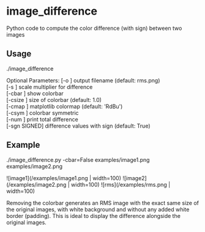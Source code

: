 # image_difference
Python code to compute the color difference (with sign) between two images

## Usage

./image_difference <image1> <image2>

Optional Parameters:
	[-o <string>] output filename (default: rms.png)  
	[-s <float>] scale multiplier for difference  
	[-cbar <bool>] show colorbar  
	[-csize <float>] size of colorbar (default: 1.0)  
	[-cmap <string>] matplotlib colormap (default: 'RdBu')  
	[-csym <bool>] colorbar symmetric  
	[-num <bool>] print total difference  
	[-sgn SIGNED] difference values with sign (default: True)  

## Example

./image_difference.py -cbar=False examples/image1.png examples/image2.png

![image1](/examples/image1.png | width=100)
![image2](/examples/image2.png | width=100)
![rms](/examples/rms.png | width=100)

Removing the colorbar generates an RMS image with the exact same size of the original images,
with white background and without any added white border (padding). This is ideal to display
the difference alongside the original images.
